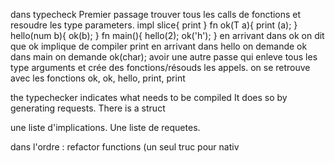 dans typecheck
Premier passage trouver tous les calls de fonctions et resoudre les type parameters.
impl slice<T>{
    print<T>
}
fn ok<T>(T a){
    print (a);
}
hello(num b){
    ok(b);
}
fn main(){
    hello(2);
    ok('h');
}
en arrivant dans ok on dit que ok<T> implique de compiler print<T>
en arrivant dans hello on demande ok<num>
dans main on demande ok(char);
avoir une autre passe qui enleve tous les type arguments et crée des fonctions/résouds les appels.
on se retrouve avec les fonctions ok<num>, ok<char>, hello<num>, print<char>, print<num>

the typechecker indicates what needs to be compiled
It does so by generating requests.
There is a struct

une liste d'implications.
Une liste de requetes.

dans l'ordre :
refactor functions (un seul truc pour nativ